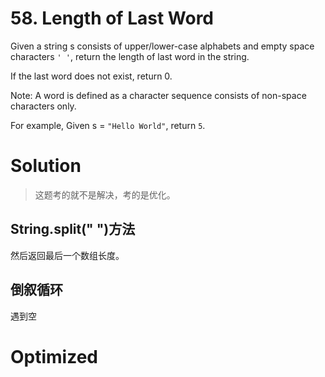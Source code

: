 # 58. Length of Last Word

Given a string s consists of upper/lower-case alphabets and empty space characters `' '`, return the length of last word in the string.

If the last word does not exist, return 0.

Note: A word is defined as a character sequence consists of non-space characters only.

For example, 
Given s = `"Hello World"`,
return `5`.

# Solution

>这题考的就不是解决，考的是优化。

## String.split(" ")方法

然后返回最后一个数组长度。

## 倒叙循环

遇到空

# Optimized